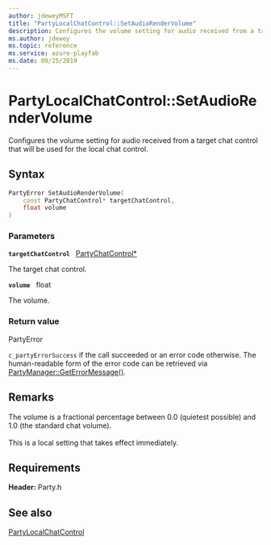 ```yaml
---
author: jdeweyMSFT
title: "PartyLocalChatControl::SetAudioRenderVolume"
description: Configures the volume setting for audio received from a target chat control that will be used for the local chat control.
ms.author: jdewey
ms.topic: reference
ms.service: azure-playfab
ms.date: 09/25/2019
---
```


# PartyLocalChatControl::SetAudioRenderVolume  

Configures the volume setting for audio received from a target chat control that will be used for the local chat control.  

## Syntax  
  
```cpp
PartyError SetAudioRenderVolume(  
    const PartyChatControl* targetChatControl,  
    float volume  
)  
```  
  
### Parameters  
  
**`targetChatControl`** &nbsp; [PartyChatControl*](../../PartyChatControl/partychatcontrol.md)  
  
The target chat control.  
  
**`volume`** &nbsp; float  
  
The volume.  
  
  
### Return value  
PartyError
  
```c_partyErrorSuccess``` if the call succeeded or an error code otherwise. The human-readable form of the error code can be retrieved via [PartyManager::GetErrorMessage()](../../PartyManager/methods/partymanager_geterrormessage.md).
  
## Remarks  
  
The volume is a fractional percentage between 0.0 (quietest possible) and 1.0 (the standard chat volume). <br /><br /> This is a local setting that takes effect immediately.
  
## Requirements  
  
**Header:** Party.h
  
## See also  
[PartyLocalChatControl](../partylocalchatcontrol.md)  

  
  
